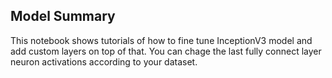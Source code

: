 ## Model Summary

This notebook shows tutorials of how to fine tune InceptionV3 model and add custom layers on top of that. You can chage the last fully connect layer neuron activations according to your dataset.
